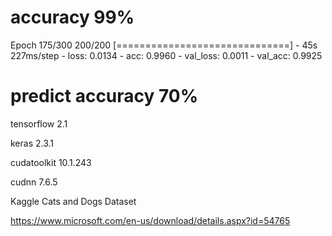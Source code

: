 # accuracy 99%

Epoch 175/300
200/200 [==============================] - 45s 227ms/step - loss: 0.0134 - acc: 0.9960 - val_loss: 0.0011 - val_acc: 0.9925


# predict accuracy 70%



tensorflow 2.1

keras 2.3.1

cudatoolkit 10.1.243

cudnn 7.6.5 


Kaggle Cats and Dogs Dataset

https://www.microsoft.com/en-us/download/details.aspx?id=54765



